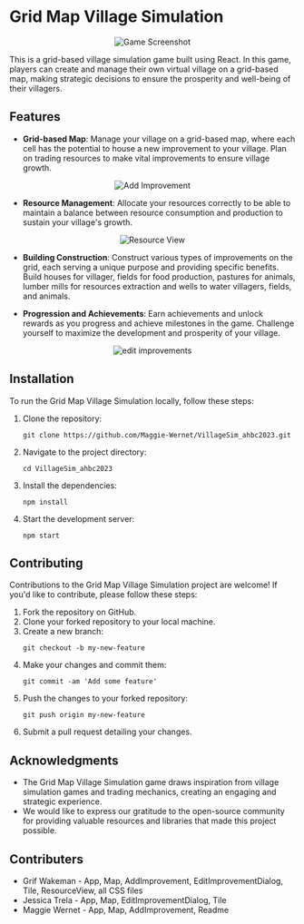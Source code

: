 # Grid Map Village Simulation

<p align="center">
  <img src="./src/gameplayimages/Gameboard.png" alt="Game Screenshot">
</p>

This is a grid-based village simulation game built using React. In this game, players can create and manage their own virtual village on a grid-based map, making strategic decisions to ensure the prosperity and well-being of their villagers.

## Features

- **Grid-based Map**: Manage your village on a grid-based map, where each cell has the potential to house a new improvement to your village. Plan on trading resources to make vital improvements to ensure village growth.

<p align="center">
  <img src="./src/gameplayimages/addimprovement.png" alt="Add Improvement">
</p>

- **Resource Management**: Allocate your resources correctly to be able to maintain a balance between resource consumption and production to sustain your village's growth.


<p align="center">
  <img src="./src/gameplayimages/resourceview.png" alt="Resource View">
</p>

- **Building Construction**: Construct various types of improvements on the grid, each serving a unique purpose and providing specific benefits. Build houses for villager, fields for food production, pastures for animals, lumber mills for resources extraction and wells to water villagers, fields, and animals.

- **Progression and Achievements**: Earn achievements and unlock rewards as you progress and achieve milestones in the game. Challenge yourself to maximize the development and prosperity of your village.

<p align="center">
  <img src="./src/gameplayimages/editimprovement.png" alt="edit improvements">
</p>

## Installation

To run the Grid Map Village Simulation locally, follow these steps:

1. Clone the repository:
   ```
   git clone https://github.com/Maggie-Wernet/VillageSim_ahbc2023.git
   ```

2. Navigate to the project directory:
   ```
   cd VillageSim_ahbc2023
   ```

3. Install the dependencies:
   ```
   npm install
   ```

4. Start the development server:
   ```
   npm start
   ```



## Contributing

Contributions to the Grid Map Village Simulation project are welcome! If you'd like to contribute, please follow these steps:

1. Fork the repository on GitHub.
2. Clone your forked repository to your local machine.
3. Create a new branch:
   ```
   git checkout -b my-new-feature
   ```
4. Make your changes and commit them:
   ```
   git commit -am 'Add some feature'
   ```
5. Push the changes to your forked repository:
   ```
   git push origin my-new-feature
   ```
6. Submit a pull request detailing your changes.


## Acknowledgments

- The Grid Map Village Simulation game draws inspiration from village simulation games and trading mechanics, creating an engaging and strategic experience.
- We would like to express our gratitude to the open-source community for providing valuable resources and libraries that made this project possible.


## Contributers

- Grif Wakeman - App, Map, AddImprovement, EditImprovementDialog, Tile, ResourceView, all CSS files
- Jessica Trela - App, Map, EditImprovementDialog, Tile
- Maggie Wernet - App, Map, AddImprovement, Readme
